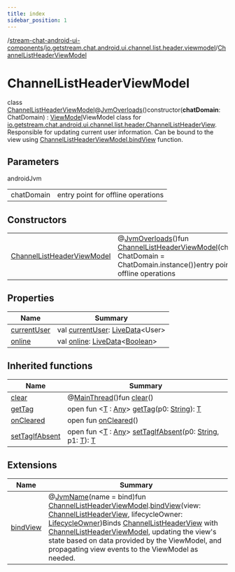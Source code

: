 ```yaml
---
title: index
sidebar_position: 1
---
```

/[stream-chat-android-ui-components](../../index.md)/[io.getstream.chat.android.ui.channel.list.header.viewmodel](../index.md)/[ChannelListHeaderViewModel](index.md)  
  
  
  
# ChannelListHeaderViewModel  
class [ChannelListHeaderViewModel](index.md)@[JvmOverloads](https://kotlinlang.org/api/latest/jvm/stdlib/kotlin.jvm/-jvm-overloads/index.html)()constructor(**chatDomain**: ChatDomain) : [ViewModel](https://developer.android.com/reference/kotlin/androidx/lifecycle/ViewModel.html)ViewModel class for [io.getstream.chat.android.ui.channel.list.header.ChannelListHeaderView](../../io.getstream.chat.android.ui.channel.list.header/ChannelListHeaderView/index.md). Responsible for updating current user information. Can be bound to the view using [ChannelListHeaderViewModel.bindView](../bindView.md) function.  
  
## Parameters  
  
androidJvm  
  
| | |
|---|---|
| <a name="io.getstream.chat.android.ui.channel.list.header.viewmodel/ChannelListHeaderViewModel///PointingToDeclaration/"></a>chatDomain| <a name="io.getstream.chat.android.ui.channel.list.header.viewmodel/ChannelListHeaderViewModel///PointingToDeclaration/"></a>entry point for offline operations|
  
  
  
## Constructors  
  
| | |
|---|---|
| <a name="io.getstream.chat.android.ui.channel.list.header.viewmodel/ChannelListHeaderViewModel/ChannelListHeaderViewModel/#io.getstream.chat.android.livedata.ChatDomain/PointingToDeclaration/"></a>[ChannelListHeaderViewModel](ChannelListHeaderViewModel.md)| <a name="io.getstream.chat.android.ui.channel.list.header.viewmodel/ChannelListHeaderViewModel/ChannelListHeaderViewModel/#io.getstream.chat.android.livedata.ChatDomain/PointingToDeclaration/"></a>@[JvmOverloads](https://kotlinlang.org/api/latest/jvm/stdlib/kotlin.jvm/-jvm-overloads/index.html)()fun [ChannelListHeaderViewModel](ChannelListHeaderViewModel.md)(chatDomain: ChatDomain = ChatDomain.instance())entry point for offline operations|
  
  
## Properties  
  
|  Name |  Summary | 
|---|---|
| <a name="io.getstream.chat.android.ui.channel.list.header.viewmodel/ChannelListHeaderViewModel/currentUser/#/PointingToDeclaration/"></a>[currentUser](currentUser.md)| <a name="io.getstream.chat.android.ui.channel.list.header.viewmodel/ChannelListHeaderViewModel/currentUser/#/PointingToDeclaration/"></a>val [currentUser](currentUser.md): [LiveData](https://developer.android.com/reference/kotlin/androidx/lifecycle/LiveData.html)&lt;User&gt;|
| <a name="io.getstream.chat.android.ui.channel.list.header.viewmodel/ChannelListHeaderViewModel/online/#/PointingToDeclaration/"></a>[online](online.md)| <a name="io.getstream.chat.android.ui.channel.list.header.viewmodel/ChannelListHeaderViewModel/online/#/PointingToDeclaration/"></a>val [online](online.md): [LiveData](https://developer.android.com/reference/kotlin/androidx/lifecycle/LiveData.html)&lt;[Boolean](https://kotlinlang.org/api/latest/jvm/stdlib/kotlin/-boolean/index.html)&gt;|
  
  
## Inherited functions  
  
|  Name |  Summary | 
|---|---|
| <a name="androidx.lifecycle/ViewModel/clear/#/PointingToDeclaration/"></a>[clear](../../io.getstream.chat.android.ui.typing.viewmodel/TypingIndicatorViewModel/index.md#-1936886459%2FFunctions%2F-523872580)| <a name="androidx.lifecycle/ViewModel/clear/#/PointingToDeclaration/"></a>@[MainThread](https://developer.android.com/reference/kotlin/androidx/annotation/MainThread.html)()fun [clear](../../io.getstream.chat.android.ui.typing.viewmodel/TypingIndicatorViewModel/index.md#-1936886459%2FFunctions%2F-523872580)()|
| <a name="androidx.lifecycle/ViewModel/getTag/#kotlin.String/PointingToDeclaration/"></a>[getTag](../../io.getstream.chat.android.ui.typing.viewmodel/TypingIndicatorViewModel/index.md#-215894976%2FFunctions%2F-523872580)| <a name="androidx.lifecycle/ViewModel/getTag/#kotlin.String/PointingToDeclaration/"></a>open fun &lt;[T](../../io.getstream.chat.android.ui.typing.viewmodel/TypingIndicatorViewModel/index.md#-215894976%2FFunctions%2F-523872580) : [Any](https://kotlinlang.org/api/latest/jvm/stdlib/kotlin/-any/index.html)&gt; [getTag](../../io.getstream.chat.android.ui.typing.viewmodel/TypingIndicatorViewModel/index.md#-215894976%2FFunctions%2F-523872580)(p0: [String](https://kotlinlang.org/api/latest/jvm/stdlib/kotlin/-string/index.html)): [T](../../io.getstream.chat.android.ui.typing.viewmodel/TypingIndicatorViewModel/index.md#-215894976%2FFunctions%2F-523872580)|
| <a name="androidx.lifecycle/ViewModel/onCleared/#/PointingToDeclaration/"></a>[onCleared](../../io.getstream.chat.android.ui.typing.viewmodel/TypingIndicatorViewModel/index.md#-1930136507%2FFunctions%2F-523872580)| <a name="androidx.lifecycle/ViewModel/onCleared/#/PointingToDeclaration/"></a>open fun [onCleared](../../io.getstream.chat.android.ui.typing.viewmodel/TypingIndicatorViewModel/index.md#-1930136507%2FFunctions%2F-523872580)()|
| <a name="androidx.lifecycle/ViewModel/setTagIfAbsent/#kotlin.String#TypeParam(bounds=[kotlin.Any])/PointingToDeclaration/"></a>[setTagIfAbsent](../../io.getstream.chat.android.ui.typing.viewmodel/TypingIndicatorViewModel/index.md#-1567230750%2FFunctions%2F-523872580)| <a name="androidx.lifecycle/ViewModel/setTagIfAbsent/#kotlin.String#TypeParam(bounds=[kotlin.Any])/PointingToDeclaration/"></a>open fun &lt;[T](../../io.getstream.chat.android.ui.typing.viewmodel/TypingIndicatorViewModel/index.md#-1567230750%2FFunctions%2F-523872580) : [Any](https://kotlinlang.org/api/latest/jvm/stdlib/kotlin/-any/index.html)&gt; [setTagIfAbsent](../../io.getstream.chat.android.ui.typing.viewmodel/TypingIndicatorViewModel/index.md#-1567230750%2FFunctions%2F-523872580)(p0: [String](https://kotlinlang.org/api/latest/jvm/stdlib/kotlin/-string/index.html), p1: [T](../../io.getstream.chat.android.ui.typing.viewmodel/TypingIndicatorViewModel/index.md#-1567230750%2FFunctions%2F-523872580)): [T](../../io.getstream.chat.android.ui.typing.viewmodel/TypingIndicatorViewModel/index.md#-1567230750%2FFunctions%2F-523872580)|
  
  
## Extensions  
  
|  Name |  Summary | 
|---|---|
| <a name="io.getstream.chat.android.ui.channel.list.header.viewmodel//bindView/io.getstream.chat.android.ui.channel.list.header.viewmodel.ChannelListHeaderViewModel#io.getstream.chat.android.ui.channel.list.header.ChannelListHeaderView#androidx.lifecycle.LifecycleOwner/PointingToDeclaration/"></a>[bindView](../bindView.md)| <a name="io.getstream.chat.android.ui.channel.list.header.viewmodel//bindView/io.getstream.chat.android.ui.channel.list.header.viewmodel.ChannelListHeaderViewModel#io.getstream.chat.android.ui.channel.list.header.ChannelListHeaderView#androidx.lifecycle.LifecycleOwner/PointingToDeclaration/"></a>@[JvmName](https://kotlinlang.org/api/latest/jvm/stdlib/kotlin.jvm/-jvm-name/index.html)(name = bind)fun [ChannelListHeaderViewModel](index.md).[bindView](../bindView.md)(view: [ChannelListHeaderView](../../io.getstream.chat.android.ui.channel.list.header/ChannelListHeaderView/index.md), lifecycleOwner: [LifecycleOwner](https://developer.android.com/reference/kotlin/androidx/lifecycle/LifecycleOwner.html))Binds [ChannelListHeaderView](../../io.getstream.chat.android.ui.channel.list.header/ChannelListHeaderView/index.md) with [ChannelListHeaderViewModel](index.md), updating the view's state based on data provided by the ViewModel, and propagating view events to the ViewModel as needed.|

